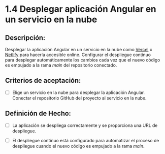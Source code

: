 # 1.4 Desplegar aplicación Angular en un servicio en la nube

## Descripción:

Desplegar la aplicación Angular en un servicio en la nube como [Vercel](https://vercel.com/) o [Netlify](https://www.netlify.com/) para hacerla accesible online. Configurar el despliegue continuo para desplegar automáticamente los cambios cada vez que el nuevo código es empujado a la rama _main_ del repositorio conectado.

## Criterios de aceptación:

- [ ] Elige un servicio en la nube para desplegar la aplicación Angular. Conectar el repositorio GitHub del proyecto al servicio en la nube.

## Definición de Hecho:

- [ ] La aplicación se despliega correctamente y se proporciona una URL de despliegue.

- [ ] El despliegue continuo está configurado para automatizar el proceso de despliegue cuando el nuevo código es empujado a la rama _main_.
